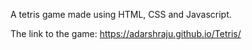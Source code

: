 A tetris game made using HTML, CSS and Javascript.

The link to the game: https://adarshraju.github.io/Tetris/
